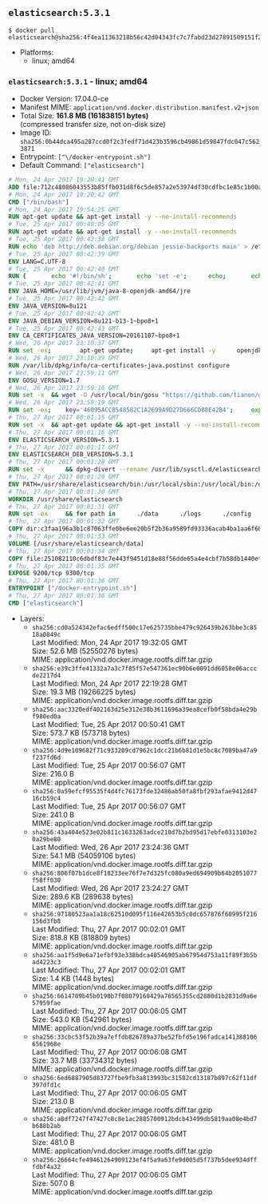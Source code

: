## `elasticsearch:5.3.1`

```console
$ docker pull elasticsearch@sha256:4f4ea11363218b56c42d04343fc7c7fabd23d27891509151f2bcd4abcee2847a
```

-	Platforms:
	-	linux; amd64

### `elasticsearch:5.3.1` - linux; amd64

-	Docker Version: 17.04.0-ce
-	Manifest MIME: `application/vnd.docker.distribution.manifest.v2+json`
-	Total Size: **161.8 MB (161838151 bytes)**  
	(compressed transfer size, not on-disk size)
-	Image ID: `sha256:0b44dca495a287ccd0f2c3fedf71d423b3596cb49861d59847fdc047c5623871`
-	Entrypoint: `["\/docker-entrypoint.sh"]`
-	Default Command: `["elasticsearch"]`

```dockerfile
# Mon, 24 Apr 2017 19:20:41 GMT
ADD file:712c48086043553b85ffb031d8f6c5de857a2e53974df30cdfbc1e85c1b00a25 in / 
# Mon, 24 Apr 2017 19:20:42 GMT
CMD ["/bin/bash"]
# Mon, 24 Apr 2017 19:54:25 GMT
RUN apt-get update && apt-get install -y --no-install-recommends 		ca-certificates 		curl 		wget 	&& rm -rf /var/lib/apt/lists/*
# Tue, 25 Apr 2017 00:40:05 GMT
RUN apt-get update && apt-get install -y --no-install-recommends 		bzip2 		unzip 		xz-utils 	&& rm -rf /var/lib/apt/lists/*
# Tue, 25 Apr 2017 00:42:38 GMT
RUN echo 'deb http://deb.debian.org/debian jessie-backports main' > /etc/apt/sources.list.d/jessie-backports.list
# Tue, 25 Apr 2017 00:42:39 GMT
ENV LANG=C.UTF-8
# Tue, 25 Apr 2017 00:42:40 GMT
RUN { 		echo '#!/bin/sh'; 		echo 'set -e'; 		echo; 		echo 'dirname "$(dirname "$(readlink -f "$(which javac || which java)")")"'; 	} > /usr/local/bin/docker-java-home 	&& chmod +x /usr/local/bin/docker-java-home
# Tue, 25 Apr 2017 00:42:41 GMT
ENV JAVA_HOME=/usr/lib/jvm/java-8-openjdk-amd64/jre
# Tue, 25 Apr 2017 00:42:42 GMT
ENV JAVA_VERSION=8u121
# Tue, 25 Apr 2017 00:42:42 GMT
ENV JAVA_DEBIAN_VERSION=8u121-b13-1~bpo8+1
# Tue, 25 Apr 2017 00:42:43 GMT
ENV CA_CERTIFICATES_JAVA_VERSION=20161107~bpo8+1
# Wed, 26 Apr 2017 23:10:37 GMT
RUN set -ex; 		apt-get update; 	apt-get install -y 		openjdk-8-jre-headless="$JAVA_DEBIAN_VERSION" 		ca-certificates-java="$CA_CERTIFICATES_JAVA_VERSION" 	; 	rm -rf /var/lib/apt/lists/*; 		[ "$JAVA_HOME" = "$(docker-java-home)" ]; 		update-alternatives --get-selections | awk -v home="$JAVA_HOME" 'index($3, home) == 1 { $2 = "manual"; print | "update-alternatives --set-selections" }'; 	update-alternatives --query java | grep -q 'Status: manual'
# Wed, 26 Apr 2017 23:10:39 GMT
RUN /var/lib/dpkg/info/ca-certificates-java.postinst configure
# Wed, 26 Apr 2017 23:59:11 GMT
ENV GOSU_VERSION=1.7
# Wed, 26 Apr 2017 23:59:16 GMT
RUN set -x 	&& wget -O /usr/local/bin/gosu "https://github.com/tianon/gosu/releases/download/$GOSU_VERSION/gosu-$(dpkg --print-architecture)" 	&& wget -O /usr/local/bin/gosu.asc "https://github.com/tianon/gosu/releases/download/$GOSU_VERSION/gosu-$(dpkg --print-architecture).asc" 	&& export GNUPGHOME="$(mktemp -d)" 	&& gpg --keyserver ha.pool.sks-keyservers.net --recv-keys B42F6819007F00F88E364FD4036A9C25BF357DD4 	&& gpg --batch --verify /usr/local/bin/gosu.asc /usr/local/bin/gosu 	&& rm -r "$GNUPGHOME" /usr/local/bin/gosu.asc 	&& chmod +x /usr/local/bin/gosu 	&& gosu nobody true
# Wed, 26 Apr 2017 23:59:19 GMT
RUN set -ex; 	key='46095ACC8548582C1A2699A9D27D666CD88E42B4'; 	export GNUPGHOME="$(mktemp -d)"; 	gpg --keyserver ha.pool.sks-keyservers.net --recv-keys "$key"; 	gpg --export "$key" > /etc/apt/trusted.gpg.d/elastic.gpg; 	rm -r "$GNUPGHOME"; 	apt-key list
# Thu, 27 Apr 2017 00:01:15 GMT
RUN set -x 	&& apt-get update && apt-get install -y --no-install-recommends apt-transport-https && rm -rf /var/lib/apt/lists/* 	&& echo 'deb https://artifacts.elastic.co/packages/5.x/apt stable main' > /etc/apt/sources.list.d/elasticsearch.list
# Thu, 27 Apr 2017 00:01:16 GMT
ENV ELASTICSEARCH_VERSION=5.3.1
# Thu, 27 Apr 2017 00:01:17 GMT
ENV ELASTICSEARCH_DEB_VERSION=5.3.1
# Thu, 27 Apr 2017 00:01:28 GMT
RUN set -x 		&& dpkg-divert --rename /usr/lib/sysctl.d/elasticsearch.conf 		&& apt-get update 	&& apt-get install -y --no-install-recommends "elasticsearch=$ELASTICSEARCH_DEB_VERSION" 	&& rm -rf /var/lib/apt/lists/*
# Thu, 27 Apr 2017 00:01:29 GMT
ENV PATH=/usr/share/elasticsearch/bin:/usr/local/sbin:/usr/local/bin:/usr/sbin:/usr/bin:/sbin:/bin
# Thu, 27 Apr 2017 00:01:30 GMT
WORKDIR /usr/share/elasticsearch
# Thu, 27 Apr 2017 00:01:31 GMT
RUN set -ex 	&& for path in 		./data 		./logs 		./config 		./config/scripts 	; do 		mkdir -p "$path"; 		chown -R elasticsearch:elasticsearch "$path"; 	done
# Thu, 27 Apr 2017 00:01:32 GMT
COPY dir:c3faa196a3b1c87063ffe0be6ee20b5f2b36a9589fd93336acab4ba1aa6f6855 in ./config 
# Thu, 27 Apr 2017 00:01:33 GMT
VOLUME [/usr/share/elasticsearch/data]
# Thu, 27 Apr 2017 00:01:34 GMT
COPY file:251082110c6dbdf83c7e443f9451d18e88f56dde65a4e4cbf7b58db1440ef558 in / 
# Thu, 27 Apr 2017 00:01:35 GMT
EXPOSE 9200/tcp 9300/tcp
# Thu, 27 Apr 2017 00:01:36 GMT
ENTRYPOINT ["/docker-entrypoint.sh"]
# Thu, 27 Apr 2017 00:01:36 GMT
CMD ["elasticsearch"]
```

-	Layers:
	-	`sha256:cd0a524342efac6edff500c17e625735bbe479c926439b263bbe3c8518a0849c`  
		Last Modified: Mon, 24 Apr 2017 19:32:05 GMT  
		Size: 52.6 MB (52550276 bytes)  
		MIME: application/vnd.docker.image.rootfs.diff.tar.gzip
	-	`sha256:e39c3ffe41332a7a3c7f85f57e547361ec90b6e0091dd6058e06acccde2217d4`  
		Last Modified: Mon, 24 Apr 2017 22:19:28 GMT  
		Size: 19.3 MB (19266225 bytes)  
		MIME: application/vnd.docker.image.rootfs.diff.tar.gzip
	-	`sha256:aac3320edf402163d25e312e38b3611696a39ea8cefb0f58bda4e29bf980ed0a`  
		Last Modified: Tue, 25 Apr 2017 00:50:41 GMT  
		Size: 573.7 KB (573718 bytes)  
		MIME: application/vnd.docker.image.rootfs.diff.tar.gzip
	-	`sha256:4d9e109682f71c933209cd7962c1dcc21b6b81d1e5bc8c7089ba47a9f237fd6d`  
		Last Modified: Tue, 25 Apr 2017 00:56:07 GMT  
		Size: 216.0 B  
		MIME: application/vnd.docker.image.rootfs.diff.tar.gzip
	-	`sha256:0a59efcf95535f4d4fc76173fde32486ab50fa8fbf293afae9412d4716cb59c4`  
		Last Modified: Tue, 25 Apr 2017 00:56:07 GMT  
		Size: 241.0 B  
		MIME: application/vnd.docker.image.rootfs.diff.tar.gzip
	-	`sha256:43a404e523e02b811c1633263adce210d7b2bd95d17ebfe0313103e20a29be80`  
		Last Modified: Wed, 26 Apr 2017 23:24:36 GMT  
		Size: 54.1 MB (54059106 bytes)  
		MIME: application/vnd.docker.image.rootfs.diff.tar.gzip
	-	`sha256:806f07b1dce8f18233ee76f7e7d325fc080a9ed694909b64b2051077f58ff030`  
		Last Modified: Wed, 26 Apr 2017 23:24:27 GMT  
		Size: 289.6 KB (289638 bytes)  
		MIME: application/vnd.docker.image.rootfs.diff.tar.gzip
	-	`sha256:97180523aa1a18c62510d095f116e42653b5c0dc657876f60995f216156d3fb8`  
		Last Modified: Thu, 27 Apr 2017 00:02:01 GMT  
		Size: 818.8 KB (818809 bytes)  
		MIME: application/vnd.docker.image.rootfs.diff.tar.gzip
	-	`sha256:aa1f5d9e6a71efbf93e338bdca40546905ab67954d753a11f89f3b5bad4223c3`  
		Last Modified: Thu, 27 Apr 2017 00:02:01 GMT  
		Size: 1.4 KB (1448 bytes)  
		MIME: application/vnd.docker.image.rootfs.diff.tar.gzip
	-	`sha256:6614709b45b0190b7f08079160429a76565355cd2880d1b2831d9a6e57959fae`  
		Last Modified: Thu, 27 Apr 2017 00:06:05 GMT  
		Size: 543.0 KB (542961 bytes)  
		MIME: application/vnd.docker.image.rootfs.diff.tar.gzip
	-	`sha256:33cbc53f52b39a7effdb826789a37be52fbfd5e196fadca1413881066561968e`  
		Last Modified: Thu, 27 Apr 2017 00:06:08 GMT  
		Size: 33.7 MB (33734312 bytes)  
		MIME: application/vnd.docker.image.rootfs.diff.tar.gzip
	-	`sha256:6ed6887905d83727fbe9fb3a813993bc31582cd13187b897c62f11df397dfd1c`  
		Last Modified: Thu, 27 Apr 2017 00:06:05 GMT  
		Size: 213.0 B  
		MIME: application/vnd.docker.image.rootfs.diff.tar.gzip
	-	`sha256:a8df7247f47427c8c8e1ac2885700912bdcb43499db5819aa08e4bd7b688b2ab`  
		Last Modified: Thu, 27 Apr 2017 00:06:05 GMT  
		Size: 481.0 B  
		MIME: application/vnd.docker.image.rootfs.diff.tar.gzip
	-	`sha256:26664cfe49461264909123ef4f5a9a63fe9d005d5f737b5dee934dfffdbf4a32`  
		Last Modified: Thu, 27 Apr 2017 00:06:05 GMT  
		Size: 507.0 B  
		MIME: application/vnd.docker.image.rootfs.diff.tar.gzip
